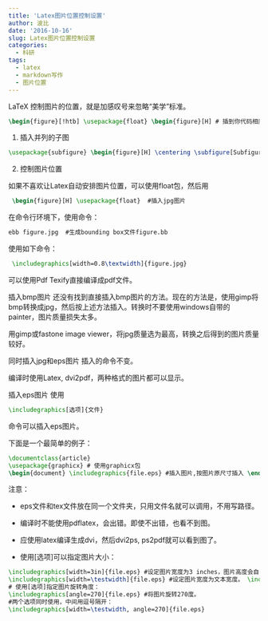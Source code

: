 ```yaml
---
title: 'Latex图片位置控制设置'
author: 波比
date: '2016-10-16'
slug: Latex图片位置控制设置
categories:
  - 科研
tags:
  - latex
  - markdown写作
  - 图片位置
---
```


LaTeX 控制图片的位置，就是加感叹号来忽略“美学”标准。

 ```latex
\begin{figure}[!htb] \usepackage{float} \begin{figure}[H] # 插到你代码相应的位置
 ```

1. 插入并列的子图 

```latex
\usepackage{subfigure} \begin{figure}[H] \centering \subfigure[SubfigureCaption]{ \label{Fig.sub.1} \includegraphics[width=0.4\textwidth]{figurename.eps}} \subfigure[SubfigureCaption]{ \label{Fig.sub.2} \includegraphics[width=0.4\textwidth]{figurename.eps}} \caption{MainfigureCaption} \label{Fig.lable} \end{figure} 
```

2. 控制图片位置

如果不喜欢让Latex自动安排图片位置，可以使用float包，然后用

```latex
 \begin{figure}[H] \usepackage{float}  #插入jpg图片
```

 在命令行环境下，使用命令： 

```latex
ebb figure.jpg  #生成bounding box文件figure.bb
```

 使用如下命令：

```latex
 \includegraphics[width=0.8\textwidth]{figure.jpg} 
```

可以使用Pdf Texify直接编译成pdf文件。 

插入bmp图片 还没有找到直接插入bmp图片的方法。现在的方法是，使用gimp将bmp转换成jpg，然后按上述方法插入。转换时不要使用windows自带的painter，图片质量损失太多。

用gimp或fastone image viewer，将jpg质量选为最高，转换之后得到的图片质量较好。 

同时插入jpg和eps图片 插入的命令不变。

编译时使用Latex, dvi2pdf，两种格式的图片都可以显示。 

插入eps图片 使用

```latex
\includegraphics[选项]{文件} 
```

命令可以插入eps图片。 



下面是一个最简单的例子： 

```latex
\documentclass{article}
\usepackage{graphicx} # 使用graphicx包 
\begin{document} \includegraphics{file.eps} #插入图片,按图片原尺寸插入 \end{document} 
```

注意： 

- eps文件和tex文件放在同一个文件夹，只用文件名就可以调用，不用写路径。 

- 编译时不能使用pdflatex，会出错。即使不出错，也看不到图。

- 应使用latex编译生成dvi，然后dvi2ps, ps2pdf就可以看到图了。 

- 使用\[选项\]可以指定图片大小：

```latex
\includegraphics[width=3in]{file.eps} #设定图片宽度为3 inches，图片高度会自动缩放。 
\includegraphics[width=\testwidth]{file.eps} #设定图片宽度为文本宽度。 \includegraphics[width=0.8\textwidth]{file.eps} #设定图片宽度为文本宽度的0.8倍 \includegraphics[width=\testwidth-2.0in]{file.eps} #设定图片宽度比文本宽度少2 inches。 
# 使用[选项]指定图片旋转角度： 
\includegraphics[angle=270]{file.eps} #将图片旋转270度。 
#两个选项同时使用，中间用逗号隔开： 
\includegraphics[width=\testwidth, angle=270]{file.eps}
```

